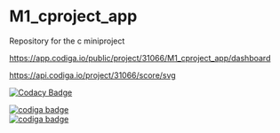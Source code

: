 # M1_cproject_app
Repository for the c miniproject


https://app.codiga.io/public/project/31066/M1_cproject_app/dashboard

https://api.codiga.io/project/31066/score/svg

[![Codacy Badge](https://app.codacy.com/project/badge/Grade/da0b683c09be4bcc820f711d4a92815d)](https://www.codacy.com/gh/sivasaib/M1_cproject_app/dashboard?utm_source=github.com&amp;utm_medium=referral&amp;utm_content=sivasaib/M1_cproject_app&amp;utm_campaign=Badge_Grade)


<a href="https://app.codiga.io/public/user/github/sivasaib">
   <img src="https://api.codiga.io/project/31066/score/svg" alt="codiga badge" />
</a>

<br>

<a href="https://api.codiga.io/project/31066/status/svg">
   <img src="https://api.codiga.io/project/31066/status/svg" alt="codiga badge" />
</a>
